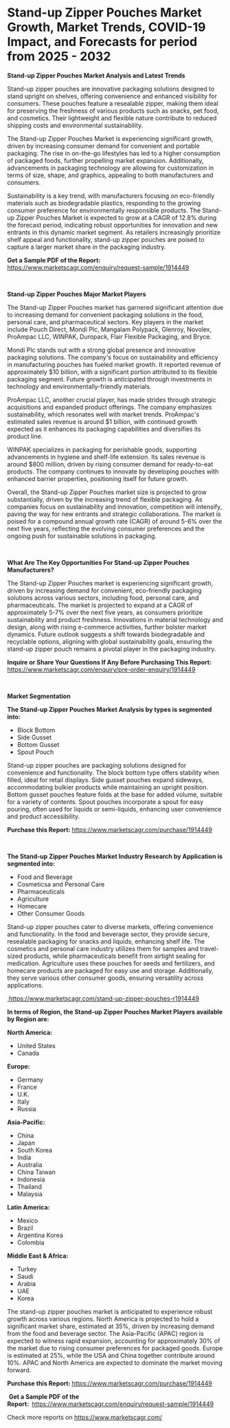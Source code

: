 <p><h1>Stand-up Zipper Pouches Market Growth, Market Trends, COVID-19 Impact, and Forecasts for period from 2025 - 2032</h1></p><p><strong>Stand-up Zipper Pouches Market Analysis and Latest Trends</strong></p>
<p><p>Stand-up zipper pouches are innovative packaging solutions designed to stand upright on shelves, offering convenience and enhanced visibility for consumers. These pouches feature a resealable zipper, making them ideal for preserving the freshness of various products such as snacks, pet food, and cosmetics. Their lightweight and flexible nature contribute to reduced shipping costs and environmental sustainability.</p><p>The Stand-up Zipper Pouches Market is experiencing significant growth, driven by increasing consumer demand for convenient and portable packaging. The rise in on-the-go lifestyles has led to a higher consumption of packaged foods, further propelling market expansion. Additionally, advancements in packaging technology are allowing for customization in terms of size, shape, and graphics, appealing to both manufacturers and consumers. </p><p>Sustainability is a key trend, with manufacturers focusing on eco-friendly materials such as biodegradable plastics, responding to the growing consumer preference for environmentally responsible products. The Stand-up Zipper Pouches Market is expected to grow at a CAGR of 12.8% during the forecast period, indicating robust opportunities for innovation and new entrants in this dynamic market segment. As retailers increasingly prioritize shelf appeal and functionality, stand-up zipper pouches are poised to capture a larger market share in the packaging industry.</p></p>
<p><strong>Get a Sample PDF of the Report:&nbsp;</strong> <a href="https://www.marketscagr.com/enquiry/request-sample/1914449?utm_campaign=3092&utm_medium=2&utm_source=Github&utm_content=ia&utm_term=08032025&utm_id=stand-up-zipper-pouches">https://www.marketscagr.com/enquiry/request-sample/1914449</a></p>
<p>&nbsp;</p>
<p><strong>Stand-up Zipper Pouches Major Market Players</strong></p>
<p><p>The Stand-up Zipper Pouches market has garnered significant attention due to increasing demand for convenient packaging solutions in the food, personal care, and pharmaceutical sectors. Key players in the market include Pouch Direct, Mondi Plc, Mangalam Polypack, Glenroy, Novolex, ProAmpac LLC, WINPAK, Duropack, Flair Flexible Packaging, and Bryce.</p><p>Mondi Plc stands out with a strong global presence and innovative packaging solutions. The company's focus on sustainability and efficiency in manufacturing pouches has fueled market growth. It reported revenue of approximately $10 billion, with a significant portion attributed to its flexible packaging segment. Future growth is anticipated through investments in technology and environmentally-friendly materials.</p><p>ProAmpac LLC, another crucial player, has made strides through strategic acquisitions and expanded product offerings. The company emphasizes sustainability, which resonates well with market trends. ProAmpac's estimated sales revenue is around $1 billion, with continued growth expected as it enhances its packaging capabilities and diversifies its product line.</p><p>WINPAK specializes in packaging for perishable goods, supporting advancements in hygiene and shelf-life extension. Its sales revenue is around $800 million, driven by rising consumer demand for ready-to-eat products. The company continues to innovate by developing pouches with enhanced barrier properties, positioning itself for future growth.</p><p>Overall, the Stand-up Zipper Pouches market size is projected to grow substantially, driven by the increasing trend of flexible packaging. As companies focus on sustainability and innovation, competition will intensify, paving the way for new entrants and strategic collaborations. The market is poised for a compound annual growth rate (CAGR) of around 5-6% over the next five years, reflecting the evolving consumer preferences and the ongoing push for sustainable solutions in packaging.</p></p>
<p>&nbsp;</p>
<p><strong>What Are The Key Opportunities For Stand-up Zipper Pouches Manufacturers?</strong></p>
<p><p>The Stand-up Zipper Pouches market is experiencing significant growth, driven by increasing demand for convenient, eco-friendly packaging solutions across various sectors, including food, personal care, and pharmaceuticals. The market is projected to expand at a CAGR of approximately 5-7% over the next five years, as consumers prioritize sustainability and product freshness. Innovations in material technology and design, along with rising e-commerce activities, further bolster market dynamics. Future outlook suggests a shift towards biodegradable and recyclable options, aligning with global sustainability goals, ensuring the stand-up zipper pouch remains a pivotal player in the packaging industry.</p></p>
<p><strong>Inquire or Share Your Questions If Any Before Purchasing This Report:</strong> <a href="https://www.marketscagr.com/enquiry/pre-order-enquiry/1914449?utm_campaign=3092&utm_medium=2&utm_source=Github&utm_content=ia&utm_term=08032025&utm_id=stand-up-zipper-pouches">https://www.marketscagr.com/enquiry/pre-order-enquiry/1914449</a></p>
<p>&nbsp;</p>
<p><strong>Market Segmentation</strong></p>
<p><strong>The Stand-up Zipper Pouches Market Analysis by types is segmented into:</strong></p>
<p><ul><li>Block Bottom</li><li>Side Gusset</li><li>Bottom Gusset</li><li>Spout Pouch</li></ul></p>
<p><p>Stand-up zipper pouches are packaging solutions designed for convenience and functionality. The block bottom type offers stability when filled, ideal for retail displays. Side gusset pouches expand sideways, accommodating bulkier products while maintaining an upright position. Bottom gusset pouches feature folds at the base for added volume, suitable for a variety of contents. Spout pouches incorporate a spout for easy pouring, often used for liquids or semi-liquids, enhancing user convenience and product accessibility.</p></p>
<p><strong>Purchase this Report:&nbsp;</strong><a href="https://www.marketscagr.com/purchase/1914449?utm_campaign=3092&utm_medium=2&utm_source=Github&utm_content=ia&utm_term=08032025&utm_id=stand-up-zipper-pouches">https://www.marketscagr.com/purchase/1914449</a></p>
<p>&nbsp;</p>
<p><strong>The Stand-up Zipper Pouches Market Industry Research by Application is segmented into:</strong></p>
<p><ul><li>Food and Beverage</li><li>Cosmeticsa and Personal Care</li><li>Pharmaceuticals</li><li>Agriculture</li><li>Homecare</li><li>Other Consumer Goods</li></ul></p>
<p><p>Stand-up zipper pouches cater to diverse markets, offering convenience and functionality. In the food and beverage sector, they provide secure, resealable packaging for snacks and liquids, enhancing shelf life. The cosmetics and personal care industry utilizes them for samples and travel-sized products, while pharmaceuticals benefit from airtight sealing for medication. Agriculture uses these pouches for seeds and fertilizers, and homecare products are packaged for easy use and storage. Additionally, they serve various other consumer goods, ensuring versatility across applications.</p></p>
<p><a href="https://www.marketscagr.com/stand-up-zipper-pouches-r1914449?utm_campaign=3092&utm_medium=2&utm_source=Github&utm_content=ia&utm_term=08032025&utm_id=stand-up-zipper-pouches">&nbsp;https://www.marketscagr.com/stand-up-zipper-pouches-r1914449</a></p>
<p><strong>In terms of Region, the Stand-up Zipper Pouches Market Players available by Region are:</strong></p>
<p>
    <p> <strong> North America: </strong>
        <ul>
            <li>United States</li>
            <li>Canada</li>
        </ul>
        </p> 
    <p> <strong> Europe: </strong>
        <ul>
            <li>Germany</li>
            <li>France</li>
            <li>U.K.</li>
            <li>Italy</li>
            <li>Russia</li>
        </ul>
        </p> 
    <p> <strong> Asia-Pacific: </strong>
        <ul>
            <li>China</li>
            <li>Japan</li>
            <li>South Korea</li>
            <li>India</li>
            <li>Australia</li>
            <li>China Taiwan</li>
            <li>Indonesia</li>
            <li>Thailand</li>
            <li>Malaysia</li>
        </ul>
        </p> 
    <p> <strong> Latin America: </strong>
        <ul>
            <li>Mexico</li>
            <li>Brazil</li>
            <li>Argentina Korea</li>
            <li>Colombia</li>
        </ul>
        </p> 
    <p> <strong> Middle East & Africa: </strong>
        <ul>
            <li>Turkey</li>
            <li>Saudi</li>
            <li>Arabia</li>
            <li>UAE</li>
            <li>Korea</li>
        </ul>
    </p>
    </p>
<p><p>The stand-up zipper pouches market is anticipated to experience robust growth across various regions. North America is projected to hold a significant market share, estimated at 35%, driven by increasing demand from the food and beverage sector. The Asia-Pacific (APAC) region is expected to witness rapid expansion, accounting for approximately 30% of the market due to rising consumer preferences for packaged goods. Europe is estimated at 25%, while the USA and China together contribute around 10%. APAC and North America are expected to dominate the market moving forward.</p></p>
<p><strong>Purchase this Report: </strong><a href="https://www.marketscagr.com/purchase/1914449?utm_campaign=3092&utm_medium=2&utm_source=Github&utm_content=ia&utm_term=08032025&utm_id=stand-up-zipper-pouches">https://www.marketscagr.com/purchase/1914449</a></p>
<p>&nbsp;<strong>Get a Sample PDF of the Report:&nbsp;&nbsp;</strong><a href="https://www.marketscagr.com/enquiry/request-sample/1914449?utm_campaign=3092&utm_medium=2&utm_source=Github&utm_content=ia&utm_term=08032025&utm_id=stand-up-zipper-pouches">https://www.marketscagr.com/enquiry/request-sample/1914449</a></p>
<p><strong></strong></p>
<p>Check more reports on <a href="https://www.marketscagr.com/?utm_campaign=3092&utm_medium=2&utm_source=Github&utm_content=ia&utm_term=08032025&utm_id=stand-up-zipper-pouches">https://www.marketscagr.com/</a></p>